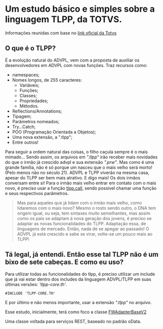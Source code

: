 # Um estudo básico e simples sobre a linguagem TLPP, da TOTVS. #

Informações reunidas com base no [link oficial da Totvs](https://tdn.totvs.com/display/tec/TLPP)

## O que é o TLPP? ##

É a evolução natural do ADVPL, vem com a proposta de auxiliar os desenvolvedores em ADVPL com novas funções. Traz recursos como: 

- namespaces;
- Nomes longos, de 255 caracteres:
  - Variáveis;
  - Funções;
  - Classes;
  - Propriedades;
  - Métodos.
- Reflections/Annotations;
- Tipagem;
- Parâmetros nomeados;
- Try...Catch;
- POO (Programação Orientada a Objetos);
- Uma nova extensão, a ".tlpp";
- Entre outros!

Para seguir a ordem natural das coisas, o filho caçula sempre é o mais mimado... Sendo assim, os arquivos em _".tlpp"_ irão receber mais novidades do que o irmão já crescido advpl e sua extensão _".prw"_.
Mas como é uma grande família, não é só porque um nasceu que o mais velho será morto! (Pelo menos não no século 21). ADVPL e TLPP viverão na mesma casa, apesar do TLPP ser bem mais atrativo. E digo mais! Os dois irmãos conversam entre si! Para o irmão mais velho entrar em contato com o mais novo, é preciso usar a função [tlpp.call](https://tdn.totvs.com/pages/viewpage.action?pageId=777264302), sendo possível chamar uma função e seus respectivos parâmetros.

> Mas para aqueles que já lidam com o irmão mais velho, como lidaremos com o mais novo? Mesmo o rosto sendo outro, o DNA tem origem igual, ou seja, tem sintaxes muito semelhantes, mas assim como os pais se adaptam à nova geração dos jovens, é preciso se adaptar as novas funcionalidades do TLPP. Adaptação essa, de linguagens de mercado. Então, nada de se apegar ao passado! O ADVPL já está crescido e sabe se virar, volte-se um pouco mais ao TLPP!


## Tá legal, já entendi. Então esse tal TLPP não é um bixo de sete cabeças. E como eu uso? ##

Para utilizar todas as funcionalidades do tlpp, é preciso utilizar um include que já vai estar dentro dos includes da linguagem ADVPL/TLPP em suas últimas versões: _'tlpp-core.th'_.

```
#INCLUDE 'TLPP-CORE.TH' 
```
E por último e não menos importante, usar a extensão _".tlpp"_ no arquivo.

Esse estudo, inicialmente, terá como foco a classe [FWAdapterBaseV2](https://tdn.totvs.com/display/public/framework/09.+FWAdapterBaseV2)

Uma classe voltada para serviços REST, baseado no padrão oData.
